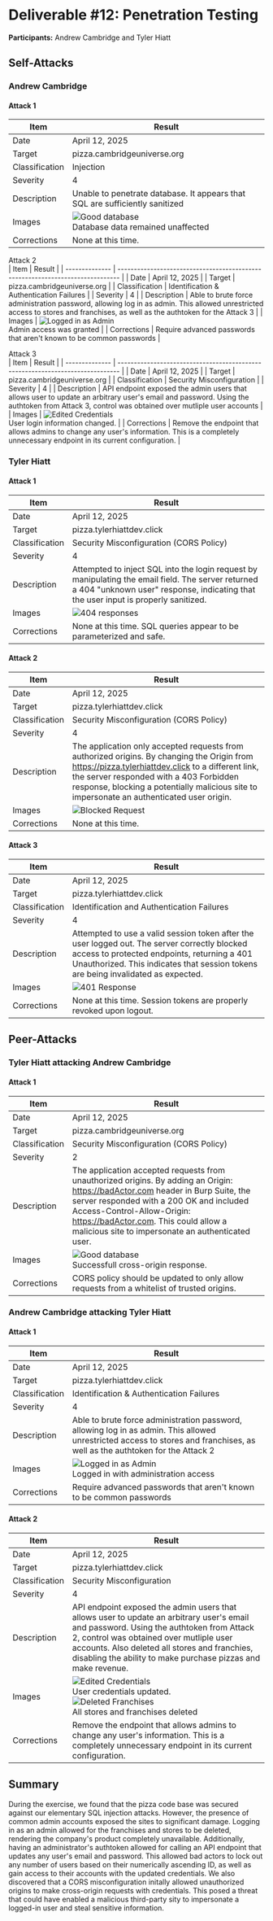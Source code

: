 # Deliverable #12: Penetration Testing

**Participants:** Andrew Cambridge and Tyler Hiatt

## Self-Attacks

### Andrew Cambridge

#### Attack 1

| Item           | Result                                                                       |
| -------------- | ---------------------------------------------------------------------------- |
| Date           | April 12, 2025                                                               |
| Target         | pizza.cambridgeuniverse.org                                                  |
| Classification | Injection                                                                    |
| Severity       | 4                                                                            |
| Description    | Unable to penetrate database. It appears that SQL are sufficiently sanitized |
| Images         | ![Good database](goodDb.png) <br/> Database data remained unaffected         |
| Corrections    | None at this time.                                                           |

Attack 2  
| Item | Result |
| -------------- | ------------------------------------------------------------------------------ |
| Date | April 12, 2025 |
| Target | pizza.cambridgeuniverse.org |
| Classification | Identification & Authentication Failures |
| Severity | 4 |
| Description | Able to brute force administration password, allowing log in as admin. This allowed unrestricted access to stores and franchises, as well as the authtoken for the Attack 3 |
| Images | ![Logged in as Admin](loggedInAdmin.png) <br/> Admin access was granted |
| Corrections | Require advanced passwords that aren't known to be common passwords |

Attack 3  
| Item | Result |
| -------------- | ------------------------------------------------------------------------------ |
| Date | April 12, 2025 |
| Target | pizza.cambridgeuniverse.org |
| Classification | Security Misconfiguration |
| Severity | 4 |
| Description | API endpoint exposed the admin users that allows user to update an arbitrary user's email and password. Using the authtoken from Attack 3, control was obtained over mutliple user accounts |
| Images | ![Edited Credentials](newCredentials.png) <br/> User login information changed. |
| Corrections | Remove the endpoint that allows admins to change any user's information. This is a completely unnecessary endpoint in its current configuration. |

### Tyler Hiatt

#### Attack 1

| Item           | Result                                                                                                                                                                                   |
| -------------- | ---------------------------------------------------------------------------------------------------------------------------------------------------------------------------------------- |
| Date           | April 12, 2025                                                                                                                                                                           |
| Target         | pizza.tylerhiattdev.click                                                                                                                                                                |
| Classification | Security Misconfiguration (CORS Policy)                                                                                                                                                  |
| Severity       | 4                                                                                                                                                                                        |
| Description    | Attempted to inject SQL into the login request by manipulating the email field. The server returned a 404 "unknown user" response, indicating that the user input is properly sanitized. |
| Images         | ![404 responses](injectionFailure.png)                                                                                                                                                   |
| Corrections    | None at this time. SQL queries appear to be parameterized and safe.                                                                                                                      |

#### Attack 2

| Item           | Result                                                                                                                                                                                                                                                                                    |
| -------------- | ----------------------------------------------------------------------------------------------------------------------------------------------------------------------------------------------------------------------------------------------------------------------------------------- |
| Date           | April 12, 2025                                                                                                                                                                                                                                                                            |
| Target         | pizza.tylerhiattdev.click                                                                                                                                                                                                                                                                 |
| Classification | Security Misconfiguration (CORS Policy)                                                                                                                                                                                                                                                   |
| Severity       | 4                                                                                                                                                                                                                                                                                         |
| Description    | The application only accepted requests from authorized origins. By changing the Origin from https://pizza.tylerhiattdev.click to a different link, the server responded with a 403 Forbidden response, blocking a potentially malicious site to impersonate an authenticated user origin. |
| Images         | ![Blocked Request](CORS403.png)                                                                                                                                                                                                                                                           |
| Corrections    | None at this time.                                                                                                                                                                                                                                                                        |

#### Attack 3

| Item           | Result                                                                                                                                                                                                                            |
| -------------- | --------------------------------------------------------------------------------------------------------------------------------------------------------------------------------------------------------------------------------- |
| Date           | April 12, 2025                                                                                                                                                                                                                    |
| Target         | pizza.tylerhiattdev.click                                                                                                                                                                                                         |
| Classification | Identification and Authentication Failures                                                                                                                                                                                        |
| Severity       | 4                                                                                                                                                                                                                                 |
| Description    | Attempted to use a valid session token after the user logged out. The server correctly blocked access to protected endpoints, returning a 401 Unauthorized. This indicates that session tokens are being invalidated as expected. |
| Images         | ![401 Response](tokenFailure401.png)                                                                                                                                                                                              |
| Corrections    | None at this time. Session tokens are properly revoked upon logout.                                                                                                                                                               |

## Peer-Attacks

### Tyler Hiatt attacking Andrew Cambridge

#### Attack 1

| Item           | Result                                                                                                                                                                                                                                                                                                  |
| -------------- | ------------------------------------------------------------------------------------------------------------------------------------------------------------------------------------------------------------------------------------------------------------------------------------------------------- |
| Date           | April 12, 2025                                                                                                                                                                                                                                                                                          |
| Target         | pizza.cambridgeuniverse.org                                                                                                                                                                                                                                                                             |
| Classification | Security Misconfiguration (CORS Policy)                                                                                                                                                                                                                                                                 |
| Severity       | 2                                                                                                                                                                                                                                                                                                       |
| Description    | The application accepted requests from unauthorized origins. By adding an Origin: https://badActor.com header in Burp Suite, the server responded with a 200 OK and included Access-Control-Allow-Origin: https://badActor.com. This could allow a malicious site to impersonate an authenticated user. |
| Images         | ![Good database](CORS200.png) <br/> Successfull cross-origin response.                                                                                                                                                                                                                                  |
| Corrections    | CORS policy should be updated to only allow requests from a whitelist of trusted origins.                                                                                                                                                                                                               |

### Andrew Cambridge attacking Tyler Hiatt

#### Attack 1

| Item           | Result                                                                                                                                                                      |
| -------------- | --------------------------------------------------------------------------------------------------------------------------------------------------------------------------- |
| Date           | April 12, 2025                                                                                                                                                              |
| Target         | pizza.tylerhiattdev.click                                                                                                                                                   |
| Classification | Identification & Authentication Failures                                                                                                                                    |
| Severity       | 4                                                                                                                                                                           |
| Description    | Able to brute force administration password, allowing log in as admin. This allowed unrestricted access to stores and franchises, as well as the authtoken for the Attack 2 |
| Images         | ![Logged in as Admin](tylerAdmin.png) <br/> Logged in with administration access                                                                                            |
| Corrections    | Require advanced passwords that aren't known to be common passwords                                                                                                         |

#### Attack 2

| Item           | Result                                                                                                                                                                                                                                                                                              |
| -------------- | --------------------------------------------------------------------------------------------------------------------------------------------------------------------------------------------------------------------------------------------------------------------------------------------------- |
| Date           | April 12, 2025                                                                                                                                                                                                                                                                                      |
| Target         | pizza.tylerhiattdev.click                                                                                                                                                                                                                                                                           |
| Classification | Security Misconfiguration                                                                                                                                                                                                                                                                           |
| Severity       | 4                                                                                                                                                                                                                                                                                                   |
| Description    | API endpoint exposed the admin users that allows user to update an arbitrary user's email and password. Using the authtoken from Attack 2, control was obtained over mutliple user accounts. Also deleted all stores and franchies, disabling the ability to make purchase pizzas and make revenue. |
| Images         | ![Edited Credentials](tylerCredentials.png) <br/> User credentials updated. <br/> ![Deleted Franchises](deletedFranchises.png) <br/> All stores and franchises deleted                                                                                                                      |
| Corrections    | Remove the endpoint that allows admins to change any user's information. This is a completely unnecessary endpoint in its current configuration.                                                                                                                                                    |

## Summary

During the exercise, we found that the pizza code base was secured against our elementary SQL injection attacks. However, the presence of common admin accounts exposed the sites to significant damage.
Logging in as an admin allowed for the franchises and stores to be deleted, rendering the company's product completely unavailable. Additionally, having an administrator's authtoken allowed for calling
an API endpoint that updates any user's email and password. This allowed bad actors to lock out any number of users based on their numerically ascending ID, as well as gain access to their accounts with
the updated credentials. We also discovered that a CORS misconfiguration initally allowed unauthorized origins to make cross-origin requests with credentials. This posed a threat that could have enabled a malicious third-party sity to impersonate a logged-in user and steal sensitive information.
